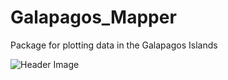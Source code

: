 # Galapagos_Mapper
Package for plotting data in the Galapagos Islands

![Header Image](https://raw.githubusercontent.com/hamishgibbs/Galapagos_Mapper/master/South_Scale_Test.png)
